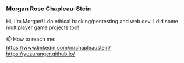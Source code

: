 ### Morgan Rose Chapleau-Stein

Hi, I'm Morgan! I do ethical hacking/pentesting and web dev. I did some multiplayer game projects too!

📫 How to reach me:</br>
https://www.linkedin.com/in/chapleaustein/ </br>
https://yuzuranger.github.io/


<!--
**YuzuRanger/YuzuRanger** is a ✨ _special_ ✨ repository because its `README.md` (this file) appears on your GitHub profile.

Here are some ideas to get you started:

- 🔭 I’m currently working on ...
- 🌱 I’m currently learning ...
- 👯 I’m looking to collaborate on ...
- 🤔 I’m looking for help with ...
- 💬 Ask me about ...
- 📫 How to reach me: ...
- 😄 Pronouns: ...
- ⚡ Fun fact: ...
-->
